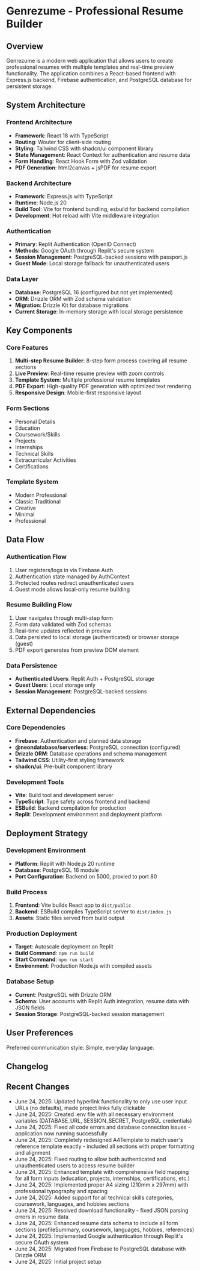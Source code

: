 # Genrezume - Professional Resume Builder

## Overview

Genrezume is a modern web application that allows users to create professional resumes with multiple templates and real-time preview functionality. The application combines a React-based frontend with Express.js backend, Firebase authentication, and PostgreSQL database for persistent storage.

## System Architecture

### Frontend Architecture
- **Framework**: React 18 with TypeScript
- **Routing**: Wouter for client-side routing
- **Styling**: Tailwind CSS with shadcn/ui component library
- **State Management**: React Context for authentication and resume data
- **Form Handling**: React Hook Form with Zod validation
- **PDF Generation**: html2canvas + jsPDF for resume export

### Backend Architecture
- **Framework**: Express.js with TypeScript
- **Runtime**: Node.js 20
- **Build Tool**: Vite for frontend bundling, esbuild for backend compilation
- **Development**: Hot reload with Vite middleware integration

### Authentication
- **Primary**: Replit Authentication (OpenID Connect)
- **Methods**: Google OAuth through Replit's secure system
- **Session Management**: PostgreSQL-backed sessions with passport.js
- **Guest Mode**: Local storage fallback for unauthenticated users

### Data Layer
- **Database**: PostgreSQL 16 (configured but not yet implemented)
- **ORM**: Drizzle ORM with Zod schema validation
- **Migration**: Drizzle Kit for database migrations
- **Current Storage**: In-memory storage with local storage persistence

## Key Components

### Core Features
1. **Multi-step Resume Builder**: 8-step form process covering all resume sections
2. **Live Preview**: Real-time resume preview with zoom controls
3. **Template System**: Multiple professional resume templates
4. **PDF Export**: High-quality PDF generation with optimized text rendering
5. **Responsive Design**: Mobile-first responsive layout

### Form Sections
- Personal Details
- Education
- Coursework/Skills
- Projects
- Internships
- Technical Skills
- Extracurricular Activities
- Certifications

### Template System
- Modern Professional
- Classic Traditional
- Creative
- Minimal
- Professional

## Data Flow

### Authentication Flow
1. User registers/logs in via Firebase Auth
2. Authentication state managed by AuthContext
3. Protected routes redirect unauthenticated users
4. Guest mode allows local-only resume building

### Resume Building Flow
1. User navigates through multi-step form
2. Form data validated with Zod schemas
3. Real-time updates reflected in preview
4. Data persisted to local storage (authenticated) or browser storage (guest)
5. PDF export generates from preview DOM element

### Data Persistence
- **Authenticated Users**: Replit Auth + PostgreSQL storage
- **Guest Users**: Local storage only
- **Session Management**: PostgreSQL-backed sessions

## External Dependencies

### Core Dependencies
- **Firebase**: Authentication and planned data storage
- **@neondatabase/serverless**: PostgreSQL connection (configured)
- **Drizzle ORM**: Database operations and schema management
- **Tailwind CSS**: Utility-first styling framework
- **shadcn/ui**: Pre-built component library

### Development Tools
- **Vite**: Build tool and development server
- **TypeScript**: Type safety across frontend and backend
- **ESBuild**: Backend compilation for production
- **Replit**: Development environment and deployment platform

## Deployment Strategy

### Development Environment
- **Platform**: Replit with Node.js 20 runtime
- **Database**: PostgreSQL 16 module
- **Port Configuration**: Backend on 5000, proxied to port 80

### Build Process
1. **Frontend**: Vite builds React app to `dist/public`
2. **Backend**: ESBuild compiles TypeScript server to `dist/index.js`
3. **Assets**: Static files served from build output

### Production Deployment
- **Target**: Autoscale deployment on Replit
- **Build Command**: `npm run build`
- **Start Command**: `npm run start`
- **Environment**: Production Node.js with compiled assets

### Database Setup
- **Current**: PostgreSQL with Drizzle ORM
- **Schema**: User accounts with Replit Auth integration, resume data with JSON fields
- **Session Storage**: PostgreSQL-backed session management

## User Preferences

Preferred communication style: Simple, everyday language.

## Changelog

## Recent Changes

- June 24, 2025: Updated hyperlink functionality to only use user input URLs (no defaults), made project links fully clickable
- June 24, 2025: Created .env file with all necessary environment variables (DATABASE_URL, SESSION_SECRET, PostgreSQL credentials)
- June 24, 2025: Fixed all code errors and database connection issues - application now running successfully
- June 24, 2025: Completely redesigned A4Template to match user's reference template exactly - included all sections with proper formatting and alignment
- June 24, 2025: Fixed routing to allow both authenticated and unauthenticated users to access resume builder
- June 24, 2025: Enhanced template with comprehensive field mapping for all form inputs (education, projects, internships, certifications, etc.)
- June 24, 2025: Implemented proper A4 sizing (210mm x 297mm) with professional typography and spacing
- June 24, 2025: Added support for all technical skills categories, coursework, languages, and hobbies sections
- June 24, 2025: Resolved download functionality - fixed JSON parsing errors in resume data
- June 24, 2025: Enhanced resume data schema to include all form sections (profileSummary, coursework, languages, hobbies, references)
- June 24, 2025: Implemented Google authentication through Replit's secure OAuth system
- June 24, 2025: Migrated from Firebase to PostgreSQL database with Drizzle ORM
- June 24, 2025: Initial project setup